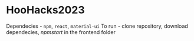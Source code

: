 # HooHacks2023
Dependecies - `npm`, `react`, `material-ui`
To run - clone repository, download dependecies, $npm start$ in the frontend folder
